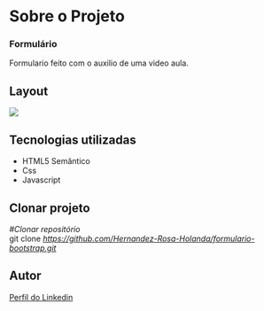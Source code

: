 <div>
  <h1>Sobre o Projeto</h1>

  <h3>Formulário</h3> 
  <p>
    Formulario feito com o auxilio de uma video aula.
  </p>
<h2>Layout</h2>
  <p>
    <img src="https://user-images.githubusercontent.com/82759865/139351244-33a77611-fbaf-4a04-bafe-f205951a36e6.gif">
  </p>

<h2>Tecnologias utilizadas</h2>

<ul>
  <li>HTML5 Semântico
  <li>Css
  <li>Javascript
</ul>

<h2>Clonar projeto</h2>

<i>#Clonar repositório</i></br>
  git clone <i>https://github.com/Hernandez-Rosa-Holanda/formulario-bootstrap.git</i>

<h2>Autor</h2> 
<p>
<a href="https://www.linkedin.com/in/hernandez-rosa-de-holanda/">Perfil do Linkedin</a>
</p>
</div> 
